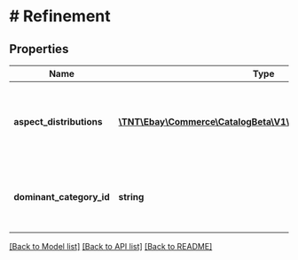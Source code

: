 # # Refinement

## Properties

Name | Type | Description | Notes
------------ | ------------- | ------------- | -------------
**aspect_distributions** | [**\TNT\Ebay\Commerce\CatalogBeta\V1\Model\AspectDistribution[]**](AspectDistribution.md) | Contains information about one or more aspects that are associated with the category identified by dominantCategoryId. | [optional]
**dominant_category_id** | **string** | The ID of the category that eBay determines is most likely to cover the products matching the search criteria. | [optional]

[[Back to Model list]](../../README.md#models) [[Back to API list]](../../README.md#endpoints) [[Back to README]](../../README.md)
